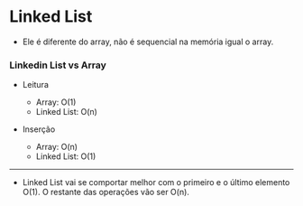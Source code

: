 # Linked List
- Ele é diferente do array, não é sequencial na memória igual o array.

### Linkedin List vs Array

- Leitura
  - Array: O(1)
  - Linked List: O(n)

- Inserção
  - Array: O(n)
  - Linked List: O(1)

___

- Linked List vai se comportar melhor com o primeiro e o último elemento O(1). O restante das operações vão ser O(n).